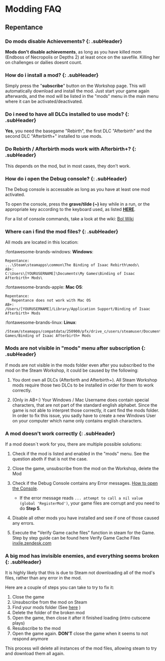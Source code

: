 # Modding FAQ

## Repentance

### Do mods disable Achievements? {: .subHeader}
**Mods don't disable achievements**, as long as you have killed mom (Endboss of Necropolis or Depths 2) at least once on the savefile. Killing her on challenges or dailies doesnt count.

### How do i install a mod? {: .subHeader}
Simply press the "**subscribe**" button on the Workshop page. This will automatically download and install the mod. Just start your game again afterwards, and the mod will be listed in the "mods" menu in the main menu where it can be activated/deactivated.

### Do i need to have all DLCs installed to use mods? {: .subHeader}
**Yes**, you need the basegame "Rebirth", the first DLC "Afterbirth" and the second DLC "Afterbirth+" installed to use mods.

### Do Rebirth / Afterbirth mods work with Afterbirth+? {: .subHeader}
This depends on the mod, but in most cases, they don't work.

### How do i open the Debug console? {: .subHeader}
The Debug console is accessable as long as you have at least one mod activated.

To open the console, press the **grave/tilde (~)** key while in a run, or the appropriate key according to the keyboard used, as listed [**HERE**](https://bindingofisaacrebirth.gamepedia.com/Debug_Console).

For a list of console commands, take a look at the wiki: [BoI Wiki](https://bindingofisaacrebirth.gamepedia.com/Debug_Console)

### Where can i find the mod files? {: .subHeader}
All mods are located in this location:

:fontawesome-brands-windows: **Windows**:
```
Repentance:
...\Steam\steamapps\common\The Binding of Isaac Rebirth\mods\
AB+:
C:\Users\[YOURUSERNAME]\Documents\My Games\Binding of Isaac Afterbirth+ Mods\
```

:fontawesome-brands-apple: **Mac OS**:
```
Repentance:
   Repentance does not work with Mac OS
AB+:
/Users/[YOURUSERNAME]/Library/Application Support/Binding of Isaac Afterbirth+ Mods
```

:fontawesome-brands-linux: **Linux**:
```
/Steam/steamapps/compatdata/250900/pfx/drive_c/users/steamuser/Documents/My Games/Binding of Isaac Afterbirth+ Mods
```

### Mods are not visible in "mods" menu after subscription {: .subHeader}
if mods are not visible in the mods folder even after you subscribed to the mod on the Steam Workshop, it could be caused by the following:

1. You dont own all DLCs (Afterbirth and Afterbirth+). All Steam Workshop mods require those two DLCs to be installed in order for them to work correctly.

1. (Only in AB+:) Your Windows / Mac Username does contain special characters, that are not part of the standard english alphabet. Since the game is not able to interpret those correctly, it cant find the mods folder. In order to fix this issue, you sadly have to create a new Windows User on your computer which name only contains english characters.

### A mod doesn't work correctly {: .subHeader}
If a mod doesn`t work for you, there are multiple possible solutions:

1. Check if the mod is listed and enabled in the "mods" menu. See the question aboth if that is not the case.
2. Close the game, unsubscribe from the mod on the Workshop, delete the Mod
3. Check if the Debug Console contains any Error messages. [How to open the Console](https://bindingofisaacrebirth.gamepedia.com/Debug_Console).

    * If the error message reads  `... attempt to call a nil value (global 'RegisterMod')`, your game files are corrupt and you need to do **Step 5**.

4. Disable all other mods you have installed and see if one of those caused any errors.

5. Execute the "Verify Game cache files" function in steam for the Game. Step by step guide can be found here Verify Game Cache Files [inxile.zendesk.com](https://inxile.zendesk.com/hc/en-us/articles/115004662908-Verify-game-cache-files-Steam-)

### A big mod has invisible enemies, and everything seems broken {: .subHeader}
It is highly likely that this is due to Steam not downloading all of the mod's files, rather than any error in the mod.

Here are a couple of steps you can take to try to fix it:

1. Close the game
1. Unsubscribe from the mod on Steam
1. Find your mods folder (See [here](#where-can-i-find-the-mod-files) )
1. Delete the folder of the broken mod
1. Open the game, then close it after it finished loading (intro cutscene plays)
1. Resubscribe to the mod
1. Open the game again. **DON'T** close the game when it seems to not respond anymore

This process will delete all instances of the mod files, allowing steam to try and download them all again.

